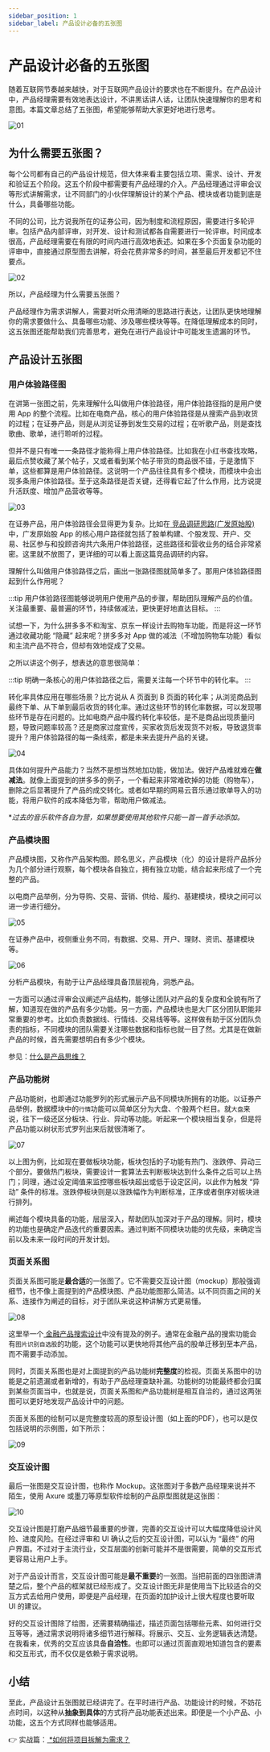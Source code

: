 ```yaml
---
sidebar_position: 1
sidebar_label: 产品设计必备的五张图
---
```


# 产品设计必备的五张图 

随着互联网节奏越来越快，对于互联网产品设计的要求也在不断提升。在产品设计中，产品经理需要有效地表达设计，不讲黑话讲人话，让团队快速理解你的思考和意图。本篇文章总结了五张图，希望能够帮助大家更好地进行思考。

![01](/img/five-essential-diagrams_images/01.png)

## 为什么需要五张图？

每个公司都有自己的产品设计规范，但大体来看主要包括立项、需求、设计、开发和验证五个阶段。这五个阶段中都需要有产品经理的介入。产品经理通过评审会议等形式讲解需求，让不同部门的小伙伴理解设计的某个产品、模块或者功能到底是什么，具备哪些功能。



不同的公司，比方说我所在的证券公司，因为制度和流程原因，需要进行多轮评审。包括产品内部评审，对开发、设计和测试都各自需要进行一轮评审。时间成本很高，产品经理需要在有限的时间内进行高效地表述。如果在多个页面复杂功能的评审中，直接通过原型图去讲解，将会花费非常多的时间，甚至最后开发都记不住要点。

![02](/img/five-essential-diagrams_images/02.png)

所以，产品经理为什么需要五张图？



产品经理作为需求讲解人，需要对听众用清晰的思路进行表达，让团队更快地理解你的需求要做什么、具备哪些功能、涉及哪些模块等等。在降低理解成本的同时，这五张图还能帮助我们完善思考，避免在进行产品设计中可能发生遗漏的环节。

## 产品设计五张图

### 用户体验路径图

在讲第一张图之前，先来理解什么叫做用户体验路径，用户体验路径指的是用户使用 App 的整个流程。比如在电商产品，核心的用户体验路径是从搜索产品到收货的过程；在证券产品，则是从浏览证券到发生交易的过程；在听歌产品，则是查找歌曲、歌单，进行聆听的过程。



但并不是只有唯一一条路径才能称得上用户体验路径。比如我在小红书查找攻略，最后点赞收藏了某个帖子，又或者看到某个帖子带货的商品很不错，于是激情下单，这些都算是用户体验路径。这说明一个产品往往具有多个模块，而模块中会出现多条用户体验路径。至于这条路径是否关键，还得看它起了什么作用，比方说提升活跃度、增加产品营收等等。

![03](/img/five-essential-diagrams_images/03.png)

在证券产品，用户体验路径会显得更为复杂。比如在[ 竞品调研思路(广发原始股)](https://cpjlrmsc.feishu.cn/wiki/JGjNwlrNQiFlKVkvklLcvdcZnUg)中，广发原始股 App 的核心用户路径就包括了股单构建、个股发现、开户、交易、社区参与和投顾咨询共六条用户体验路径，这些路径和营收业务的结合非常紧密。这里就不放图了，更详细的可以看上面这篇竞品调研的内容。



理解什么叫做用户体验路径之后，画出一张路径图就简单多了。那用户体验路径图起到什么作用呢？

:::tip
用户体验路径图能够说明用户使用产品的步骤，帮助团队理解产品的价值。关注最重要、最普遍的环节，持续做减法，更快更好地直达目标。
:::

试想一下，为什么拼多多不和淘宝、京东一样设计去购物车功能，而是将这一环节通过收藏功能 “隐藏” 起来呢？拼多多对 App 做的减法（不增加购物车功能）看似和主流产品不符合，但却有效地促成了交易。



之所以讲这个例子，想表达的意思很简单：

:::tip
明确一条核心的用户体验路径之后，需要关注每一个环节中的转化率。
:::

转化率具体应用在哪些场景？比方说从 A 页面到 B 页面的转化率；从浏览商品到最终下单、从下单到最后收货的转化率。通过这些环节的转化率数据，可以发现哪些环节是存在问题的。比如电商产品中履约转化率较低，是不是商品出现质量问题，导致问题率较高？还是商家过度宣传，买家收货后发现货不对板，导致退货率提升？用户体验路径的每一条线索，都是未来去提升产品的关键。

![04](/img/five-essential-diagrams_images/04.png)

具体如何提升产品能力？当然不是想当然地加功能，做加法。做好产品难就难在**做减法**。就像上面提到的拼多多的例子，一个看起来非常难砍掉的功能（购物车），删除之后显著提升了产品的成交转化。或者如早期的网易云音乐通过歌单导入的功能，将用户软件的成本降低为零，帮助用户做减法。

\**过去的音乐软件各自为营，如果想要使用其他软件只能一首一首手动添加。*

### 产品模块图

产品模块图，又称作产品架构图。顾名思义，产品模块（化）的设计是将产品拆分为几个部分进行观察，每个模块各自独立，拥有独立功能，结合起来形成了一个完整的产品。



以电商产品举例，分为导购、交易、营销、供给、履约、基建模块，模块之间可以进一步进行细分。

![05](/img/five-essential-diagrams_images/05.png)

在证券产品中，视侧重业务不同，有数据、交易、开户、理财、资讯、基建模块等。

![06](/img/five-essential-diagrams_images/06.png)

分析产品模块，有助于让产品经理具备顶层视角，洞悉产品。



一方面可以通过评审会议阐述产品结构，能够让团队对产品的复杂度和全貌有所了解，知道现在做的产品有多少功能。另一方面，产品模块也是大厂区分团队职能非常重要的参考。比如负责数据线、行情线、交易线等等。这样做有助于区分团队负责的指标，不同模块的团队需要关注哪些数据和指标也就一目了然。尤其是在做新产品的时候，首先需要想明白有多少个模块。

参见：[什么是产品思维？](/docs/Product/fundamentals/career/product-thinking)

### 产品功能树

产品功能树，也即通过功能罗列的形式展示产品不同模块所拥有的功能。以证券产品举例，数据模块中的`行情`功能可以简单区分为大盘、个股两个栏目。就`大盘`来说，往下一级还区分板块、行业、异动等功能。听起来一个模块相当复杂，但是将产品功能以树状形式罗列出来后就很清晰了。

![07](/img/five-essential-diagrams_images/07.png)

以上图为例，比如现在要做板块功能，板块包括的子功能有热门、涨跌停、异动三个部分。要做热门板块，需要设计一套算法去判断板块达到什么条件之后可以上热门；同理，通过设定阈值来监控哪些板块超出或低于设定区间，以此作为触发 “异动” 条件的标准。涨跌停板块则是以涨跌幅作为判断标准，正序或者倒序对板块进行排列。



阐述每个模块具备的功能，层层深入，帮助团队加深对于产品的理解。同时，模块的功能也是确定产品迭代的重要因素。通过判断不同模块功能的优先级，来确定当前以及未来一段时间的开发计划。

### 页面关系图

页面关系图可能是**最合适**的一张图了。它不需要交互设计图（mockup）那般强调细节，也不像上面提到的产品模块图、产品功能图那么简洁。以不同页面之间的关系、连接作为阐述的目标，对于团队来说这种讲解方式更易懂。

![08](/img/five-essential-diagrams_images/08.png)

这里举一个[ 金融产品搜索设计](https://cpjlrmsc.feishu.cn/wiki/L8Xowfjk5icUqlkL3LNcYuJIn5b)中没有提及的例子。通常在金融产品的搜索功能会有`图片识别自选股`的功能，这个功能可以更快地将其他产品的股单迁移到至本产品，而不需要手动添加。

同时，页面关系图也是对上面提到的产品功能树**完整度**的检视。页面关系图中的功能是之前遗漏或者新增的，有助于产品经理查缺补漏。功能树的功能最终都会归属到某些页面当中，也就是说，页面关系图和产品功能树是相互自洽的，通过这两张图可以更好地发现产品设计中的问题。



页面关系图的绘制可以是完整度较高的原型设计图（如上面的PDF），也可以是仅包括说明的示例图，如下所示：

![09](/img/five-essential-diagrams_images/09.png)

### 交互设计图

最后一张图是交互设计图，也称作 Mockup。这张图对于多数产品经理来说并不陌生，使用 Axure 或墨刀等原型软件绘制的产品原型图就是这张图：

![10](/img/five-essential-diagrams_images/10.png)

交互设计图是打磨产品细节最重要的步骤，完善的交互设计可以大幅度降低设计风险、进度风险。在经过评审和 UI 确认之后的交互设计图，可以认为 “最终” 的用户界面。不过对于主流行业，交互层面的创新可能并不是很需要，简单的交互形式更容易让用户上手。



对于产品设计而言，交互设计图可能是**最不重要**的一张图。当把前面的四张图讲清楚之后，整个产品的框架就已经形成了。交互设计图无非是使用当下比较适合的交互方式去给用户使用，即便是产品经理，在页面的加护设计上很大程度也要听取 UI 的建议。



好的交互设计图除了绘图，还需要精确描述，描述页面包括哪些元素、如何进行交互等等，通过需求说明将诸多细节进行解释。将展示、交互、业务逻辑表达清楚。在我看来，优秀的交互应该具备**自洽性**。也即可以通过页面直观地知道包含的要素和交互形式，而不仅仅是依赖于需求说明。



## 小结

至此，产品设计五张图就已经讲完了。在平时进行产品、功能设计的时候，不妨花点时间，以这种从**抽象到具体**的方式将产品功能表述出来。即便是一个小产品、小功能，这五个方式同样也能够适用。



👉 实战篇：[ \*如何将项目拆解为需求？](https://cpjlrmsc.feishu.cn/wiki/HiCnwNeUAiywemkfY1Hcf1zBnjg)